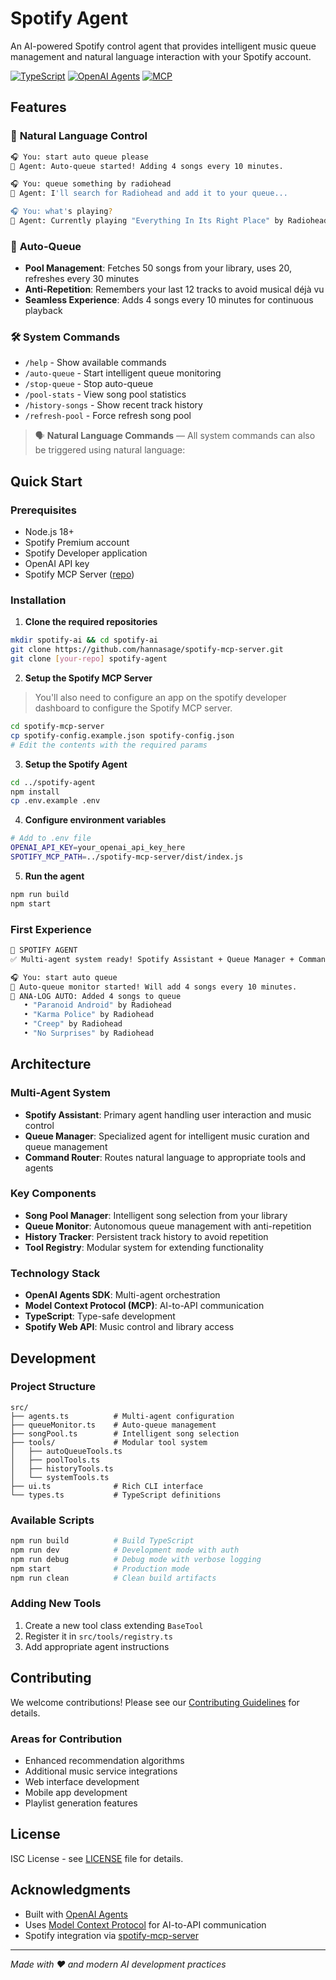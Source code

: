# Spotify Agent

An AI-powered Spotify control agent that provides intelligent music queue management and natural language interaction with your Spotify account.

[![TypeScript](https://img.shields.io/badge/TypeScript-5.8.3-blue.svg)](https://www.typescriptlang.org/)
[![OpenAI Agents](https://img.shields.io/badge/OpenAI%20Agents-0.0.11-green.svg)](https://github.com/openai/agents)
[![MCP](https://img.shields.io/badge/Model%20Context%20Protocol-1.15.1-purple.svg)](https://modelcontextprotocol.io/)

## Features

### 💬 **Natural Language Control**
```bash
🎧 You: start auto queue please
🤖 Agent: Auto-queue started! Adding 4 songs every 10 minutes.

🎧 You: queue something by radiohead
🤖 Agent: I'll search for Radiohead and add it to your queue...

🎧 You: what's playing?
🤖 Agent: Currently playing "Everything In Its Right Place" by Radiohead
```

### 🎵 **Auto-Queue**
- **Pool Management**: Fetches 50 songs from your library, uses 20, refreshes every 30 minutes
- **Anti-Repetition**: Remembers your last 12 tracks to avoid musical déjà vu
- **Seamless Experience**: Adds 4 songs every 10 minutes for continuous playback

### 🛠️ **System Commands**
- `/help` - Show available commands
- `/auto-queue` - Start intelligent queue monitoring
- `/stop-queue` - Stop auto-queue
- `/pool-stats` - View song pool statistics
- `/history-songs` - Show recent track history
- `/refresh-pool` - Force refresh song pool

> 🗣️ **Natural Language Commands** —
All system commands can also be triggered using natural language:


## Quick Start

### Prerequisites
- Node.js 18+
- Spotify Premium account
- Spotify Developer application
- OpenAI API key
- Spotify MCP Server ([repo](https://github.com/hannasage/spotify-mcp-server))

### Installation

1. **Clone the required repositories**
```bash
mkdir spotify-ai && cd spotify-ai
git clone https://github.com/hannasage/spotify-mcp-server.git
git clone [your-repo] spotify-agent
```

2. **Setup the Spotify MCP Server**
> You'll also need to configure an app on the spotify developer dashboard to configure the Spotify MCP server.
```bash
cd spotify-mcp-server
cp spotify-config.example.json spotify-config.json
# Edit the contents with the required params
```

3. **Setup the Spotify Agent**
```bash
cd ../spotify-agent
npm install
cp .env.example .env
```

4. **Configure environment variables**
```bash
# Add to .env file
OPENAI_API_KEY=your_openai_api_key_here
SPOTIFY_MCP_PATH=../spotify-mcp-server/dist/index.js
```

5. **Run the agent**
```bash
npm run build
npm start
```

### First Experience
```bash
🎵 SPOTIFY AGENT
✅ Multi-agent system ready! Spotify Assistant + Queue Manager + Command Router available.

🎧 You: start auto queue
🎯 Auto-queue monitor started! Will add 4 songs every 10 minutes.
🎵 ANA-LOG AUTO: Added 4 songs to queue
   • "Paranoid Android" by Radiohead
   • "Karma Police" by Radiohead  
   • "Creep" by Radiohead
   • "No Surprises" by Radiohead
```

## Architecture

### Multi-Agent System
- **Spotify Assistant**: Primary agent handling user interaction and music control
- **Queue Manager**: Specialized agent for intelligent music curation and queue management
- **Command Router**: Routes natural language to appropriate tools and agents

### Key Components
- **Song Pool Manager**: Intelligent song selection from your library
- **Queue Monitor**: Autonomous queue management with anti-repetition
- **History Tracker**: Persistent track history to avoid repetition
- **Tool Registry**: Modular system for extending functionality

### Technology Stack
- **OpenAI Agents SDK**: Multi-agent orchestration
- **Model Context Protocol (MCP)**: AI-to-API communication
- **TypeScript**: Type-safe development
- **Spotify Web API**: Music control and library access

## Development

### Project Structure
```
src/
├── agents.ts          # Multi-agent configuration
├── queueMonitor.ts    # Auto-queue management
├── songPool.ts        # Intelligent song selection
├── tools/             # Modular tool system
│   ├── autoQueueTools.ts
│   ├── poolTools.ts
│   ├── historyTools.ts
│   └── systemTools.ts
├── ui.ts              # Rich CLI interface
└── types.ts           # TypeScript definitions
```

### Available Scripts
```bash
npm run build          # Build TypeScript
npm run dev            # Development mode with auth
npm run debug          # Debug mode with verbose logging
npm start              # Production mode
npm run clean          # Clean build artifacts
```

### Adding New Tools
1. Create a new tool class extending `BaseTool`
2. Register it in `src/tools/registry.ts`
3. Add appropriate agent instructions

## Contributing

We welcome contributions! Please see our [Contributing Guidelines](CONTRIBUTING.md) for details.

### Areas for Contribution
- Enhanced recommendation algorithms
- Additional music service integrations
- Web interface development
- Mobile app development
- Playlist generation features

## License

ISC License - see [LICENSE](LICENSE) file for details.

## Acknowledgments

- Built with [OpenAI Agents](https://github.com/openai/agents)
- Uses [Model Context Protocol](https://modelcontextprotocol.io/) for AI-to-API communication
- Spotify integration via [spotify-mcp-server](https://github.com/marcelmarais/spotify-mcp-server)

---
_Made with ❤️ and modern AI development practices_